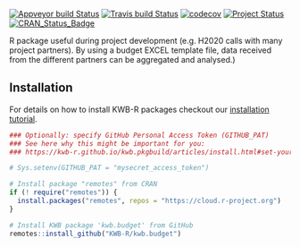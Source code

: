 [![Appveyor build Status](https://ci.appveyor.com/api/projects/status/github/KWB-R/kwb.budget?branch=master&svg=true)](https://ci.appveyor.com/project/KWB-R/kwb-budget/branch/master)
[![Travis build Status](https://travis-ci.org/KWB-R/kwb.budget.svg?branch=master)](https://travis-ci.org/KWB-R/kwb.budget)
[![codecov](https://codecov.io/github/KWB-R/kwb.budget/branch/master/graphs/badge.svg)](https://codecov.io/github/KWB-R/kwb.budget)
[![Project Status](https://img.shields.io/badge/lifecycle-experimental-orange.svg)](https://www.tidyverse.org/lifecycle/#experimental)
[![CRAN_Status_Badge](https://www.r-pkg.org/badges/version/kwb.budget)]()

R package useful during project development (e.g.
H2020 calls with many project partners). By using a budget EXCEL
template file, data received from the different partners can be
aggregated and analysed.)

## Installation

For details on how to install KWB-R packages checkout our [installation tutorial](https://kwb-r.github.io/kwb.pkgbuild/articles/install.html).

```r
### Optionally: specify GitHub Personal Access Token (GITHUB_PAT)
### See here why this might be important for you:
### https://kwb-r.github.io/kwb.pkgbuild/articles/install.html#set-your-github_pat

# Sys.setenv(GITHUB_PAT = "mysecret_access_token")

# Install package "remotes" from CRAN
if (! require("remotes")) {
  install.packages("remotes", repos = "https://cloud.r-project.org")
}

# Install KWB package 'kwb.budget' from GitHub
remotes::install_github("KWB-R/kwb.budget")
```
